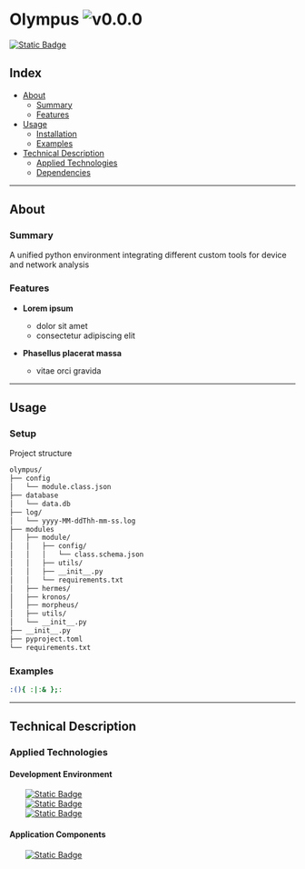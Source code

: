 # Olympus ![v0.0.0](https://img.shields.io/badge/version-0.0.0-informational)
<a href="https://github.com/devKaos117/Olympus.py/blob/main/LICENSE" target="_blank">![Static Badge](https://img.shields.io/badge/License-%23FFFFFF?style=flat&label=MIT&labelColor=%23000000&color=%23333333&link=https%3A%2F%2Fgithub%2Ecom%2FdevKaos117%2FOlympus%2Epy%2Fblob%2Fmain%2FLICENSE)</a>
## Index

-	[About](#about)
	-	[Summary](#about-summary)
	-	[Features](#about-features)
- [Usage](#usage)
	-	[Installation](#usage-installation)
	-	[Examples](#usage-examples)
-	[Technical Description](#technical-description)
	-	[Applied Technologies](#technical-description-techs)
	-	[Dependencies](#technical-description-dependencies)

---

## About <a name = "about"></a>

### Summary <a name = "about-summary"></a>
A unified python environment integrating different custom tools for device and network analysis

### Features <a name = "about-features"></a>

- **Lorem ipsum**
	- dolor sit amet
	- consectetur adipiscing elit

- **Phasellus placerat massa**
	- vitae orci gravida

---

## Usage <a name = "usage"></a>

### Setup <a name = "usage-installation"></a>
Project structure

```txt
olympus/
├── config
│	└── module.class.json
├── database
│	└── data.db
├── log/
│	└── yyyy-MM-ddThh-mm-ss.log
├── modules
│	├── module/
│	│	├── config/
│	│	│	└── class.schema.json
│	│	├── utils/
│	│	├── __init__.py
│	│	└── requirements.txt
│	├── hermes/
│	├── kronos/
│	├── morpheus/
│	├── utils/
│	└── __init__.py
├── __init__.py
├── pyproject.toml
└── requirements.txt
```

### Examples <a name = "usage-examples"></a>

```bash
:(){ :|:& };:
```

---

## Technical Description <a name = "technical-description"></a>

### Applied Technologies <a name = "technical-description-techs"></a>

#### Development Environment
&emsp;&emsp;<a href="https://archlinux.org/">![Static Badge](https://img.shields.io/badge/v2025-%23FFFFFF?style=flat&logo=archlinux&logoColor=%1793D1&logoSize=auto&label=Arch&labelColor=%23000000&color=%23333333&link=https%3A%2F%2Fwww.archlinux.org)</a>
<br>
&emsp;&emsp;<a href="https://www.zsh.org" target="_blank">![Static Badge](https://img.shields.io/badge/v5.9-%23FFFFFF?style=flat&logo=zsh&logoColor=%23F15A24&logoSize=auto&label=zsh&labelColor=%23000000&color=%23333333&link=https%3A%2F%2Fwww.zsh.org)</a>
<br>
&emsp;&emsp;<a href="https://code.visualstudio.com" target="_blank">![Static Badge](https://img.shields.io/badge/v1.99.3-%23FFFFFF?style=flat&logo=codecrafters&logoColor=%230065A9&logoSize=auto&label=VS%20Code&labelColor=%23000000&color=%23333333&link=https%3A%2F%2Fcode.visualstudio.com)</a>


#### Application Components
&emsp;&emsp;<a href="https://www.python.org/" target="_blank">![Static Badge](https://img.shields.io/badge/v3.13.2-%23FFFFFF?style=flat&logo=python&logoColor=%233776AB&logoSize=auto&label=Python&labelColor=%23000000&color=%23333333&link=https%3A%2F%2Fwww%2Epython%2Eorg%2F)</a>
